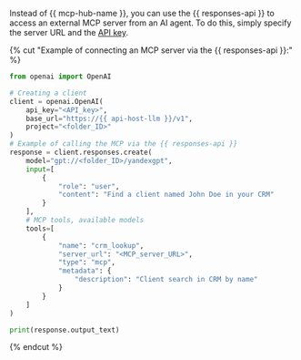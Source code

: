 Instead of {{ mcp-hub-name }}, you can use the {{ responses-api }} to access an external MCP server from an AI agent. To do this, simply specify the server URL and the [API key](../../../iam/concepts/authorization/api-key.md).

{% cut "Example of connecting an MCP server via the {{ responses-api }}:" %}

```python
from openai import OpenAI

# Creating a client
client = openai.OpenAI(
    api_key="<API_key>",
    base_url="https://{{ api-host-llm }}/v1",
    project="<folder_ID>"
)
# Example of calling the MCP via the {{ responses-api }}
response = client.responses.create(
    model="gpt://<folder_ID>/yandexgpt",
    input=[
        {
            "role": "user",
            "content": "Find a client named John Doe in your CRM"
        }
    ],
    # MCP tools, available models
    tools=[
        {
            "name": "crm_lookup",
            "server_url": "<MCP_server_URL>",
            "type": "mcp",
            "metadata": {
                "description": "Client search in CRM by name"
            }
        }
    ]
)

print(response.output_text)
```

{% endcut %}